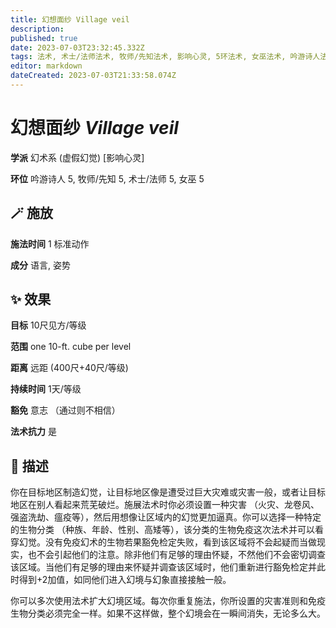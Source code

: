 ```yaml
---
title: 幻想面纱 Village veil
description: 
published: true
date: 2023-07-03T23:32:45.332Z
tags: 法术, 术士/法师法术, 牧师/先知法术, 影响心灵, 5环法术, 女巫法术, 吟游诗人法术, 幻术系, 虚假幻觉
editor: markdown
dateCreated: 2023-07-03T21:33:58.074Z
---
```


# **幻想面纱** *Village veil*

**学派** 幻术系 (虚假幻觉) \[影响心灵\] 

**环位** 吟游诗人 5, 牧师/先知 5, 术士/法师 5, 女巫 5

## 🪄 施放

**施法时间** 1 标准动作

**成分** 语言, 姿势

## ✨ 效果 

**目标** 10尺见方/等级 

**范围** one 10-ft. cube per level

**距离** 远距 (400尺+40尺/等级)  

**持续时间** 1天/等级 

**豁免** 意志 （通过则不相信）

**法术抗力** 是

## 📖 描述

你在目标地区制造幻觉，让目标地区像是遭受过巨大灾难或灾害一般，或者让目标地区在别人看起来荒芜破烂。施展法术时你必须设置一种灾害 （火灾、龙卷风、强盗洗劫、瘟疫等），然后用想像让区域内的幻觉更加逼真。你可以选择一种特定的生物分类 （种族、年龄、性别、高矮等），该分类的生物免疫这次法术并可以看穿幻觉。没有免疫幻术的生物若果豁免检定失败，看到该区域将不会起疑而当做现实，也不会引起他们的注意。除非他们有足够的理由怀疑，不然他们不会密切调查该区域。当他们有足够的理由来怀疑并调查该区域时，他们重新进行豁免检定并此时得到+2加值，如同他们进入幻境与幻象直接接触一般。

你可以多次使用法术扩大幻境区域。每次你重复施法，你所设置的灾害准则和免疫生物分类必须完全一样。如果不这样做，整个幻境会在一瞬间消失，无论多么大。
    